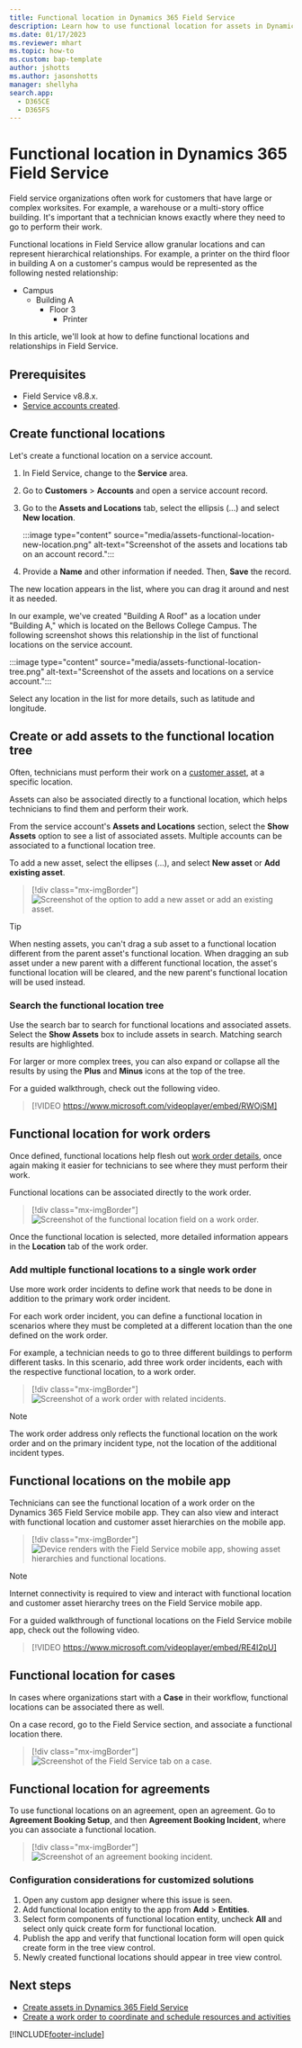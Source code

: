```yaml
---
title: Functional location in Dynamics 365 Field Service
description: Learn how to use functional location for assets in Dynamics 365 Field Service.
ms.date: 01/17/2023
ms.reviewer: mhart
ms.topic: how-to
ms.custom: bap-template
author: jshotts
ms.author: jasonshotts
manager: shellyha
search.app: 
  - D365CE
  - D365FS
---
```


# Functional location in Dynamics 365 Field Service

Field service organizations often work for customers that have large or complex worksites. For example, a warehouse or a multi-story office building. It's important that a technician knows exactly where they need to go to perform their work.

Functional locations in Field Service allow granular locations and can represent hierarchical relationships. For example, a printer on the third floor in building A on a customer's campus would be represented as the following nested relationship:

- Campus
  - Building A
    - Floor 3
      - Printer

In this article, we'll look at how to define functional locations and relationships in Field Service.

## Prerequisites

- Field Service v8.8.x.
- [Service accounts created](accounts.md).

## Create functional locations

Let's create a functional location on a service account.

1. In Field Service, change to the **Service** area.

1. Go to **Customers** > **Accounts** and open a service account record.

1. Go to the **Assets and Locations** tab, select the ellipsis (...) and select **New location**.

   :::image type="content" source="media/assets-functional-location-new-location.png" alt-text="Screenshot of the assets and locations tab on an account record.":::

1. Provide a **Name** and other information if needed. Then, **Save** the record.

The new location appears in the list, where you can drag it around and nest it as needed.

In our example, we've created "Building A Roof" as a location under "Building A," which is located on the Bellows College Campus. The following screenshot shows this relationship in the list of functional locations on the service account.

:::image type="content" source="media/assets-functional-location-tree.png" alt-text="Screenshot of the assets and locations on a service account.":::

Select any location in the list for more details, such as latitude and longitude.

## Create or add assets to the functional location tree

Often, technicians must perform their work on a [customer asset](assets.md), at a specific location.

Assets can also be associated directly to a functional location, which helps technicians to find them and perform their work.

From the service account's **Assets and Locations** section, select the **Show Assets** option to see a list of associated assets. Multiple accounts can be associated to a functional location tree.

To add a new asset, select the ellipses (...), and select **New asset** or **Add existing asset**.

> [!div class="mx-imgBorder"]
> ![Screenshot of the option to add a new asset or add an existing asset.](./media/assets-functional-location-tree-edit.png)

> [!TIP]
> When nesting assets, you can't drag a sub asset to a functional location different from the parent asset's functional location.
> When dragging an sub asset under a new parent with a different functional location, the asset's functional location will be cleared, and the new parent's functional location will be used instead.

### Search the functional location tree

Use the search bar to search for functional locations and associated assets. Select the **Show Assets** box to include assets in search. Matching search results are highlighted.

For larger or more complex trees, you can also expand or collapse all the results by using the **Plus** and **Minus** icons at the top of the tree.

For a guided walkthrough, check out the following video.

> [!VIDEO https://www.microsoft.com/videoplayer/embed/RWOjSM]

## Functional location for work orders

Once defined, functional locations help flesh out [work order details](create-work-order.md), once again making it easier for technicians to see where they must perform their work.

Functional locations can be associated directly to the work order.

> [!div class="mx-imgBorder"]
> ![Screenshot of the functional location field on a work order.](./media/assets-functional-location-work-order.png)

Once the functional location is selected, more detailed information appears in the **Location** tab of the work order.

### Add multiple functional locations to a single work order

Use more work order incidents to define work that needs to be done in addition to the primary work order incident.

For each work order incident, you can define a functional location in scenarios where they must be completed at a different location than the one defined on the work order.

For example, a technician needs to go to three different buildings to perform different tasks. In this scenario, add three work order incidents, each with the respective functional location, to a work order.

> [!div class="mx-imgBorder"]
> ![Screenshot of a work order with related incidents.](./media/assets-functional-location-work-order-new-incident1.png)

> [!NOTE]
> The work order address only reflects the functional location on the work order and on the primary incident type, not the location of the additional incident types.

## Functional locations on the mobile app

Technicians can see the functional location of a work order on the Dynamics 365 Field Service mobile app. They can also view and interact with functional location and customer asset hierarchies on the mobile app.

> [!div class="mx-imgBorder"]
> ![Device renders with the Field Service mobile app, showing asset hierarchies and functional locations.](./media/mobile-2020-functional-location-hierarchy-combined.png)

> [!NOTE]
> Internet connectivity is required to view and interact with functional location and customer asset hierarchy trees on the Field Service mobile app.

For a guided walkthrough of functional locations on the Field Service mobile app, check out the following video.

> [!VIDEO https://www.microsoft.com/videoplayer/embed/RE4I2pU]

## Functional location for cases

In cases where organizations start with a **Case** in their workflow, functional locations can be associated there as well.

On a case record, go to the Field Service section, and associate a functional location there.

> [!div class="mx-imgBorder"]
> ![Screenshot of the Field Service tab on a case.](./media/assets-functional-location-case.png)

## Functional location for agreements

To use functional locations on an agreement, open an agreement. Go to **Agreement Booking Setup**, and then **Agreement Booking Incident**, where you can associate a functional location.

> [!div class="mx-imgBorder"]
> ![Screenshot of an agreement booking incident.](./media/assets-functional-location-agreement-incident.png)

### Configuration considerations for customized solutions

1. Open any custom app designer where this issue is seen.
2. Add functional location entity to the app from **Add** > **Entities**.
3. Select form components of functional location entity, uncheck **All** and select only quick create form for functional location.
4. Publish the app and verify that functional location form will open quick create form in the tree view control.
5. Newly created functional locations should appear in tree view control.

## Next steps

- [Create assets in Dynamics 365 Field Service](assets.md)
- [Create a work order to coordinate and schedule resources and activities](create-work-order.md)

[!INCLUDE[footer-include](../includes/footer-banner.md)]
